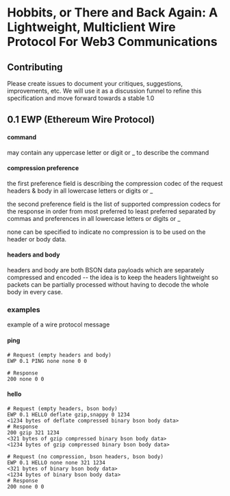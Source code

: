 # Hobbits, or There and Back Again: A Lightweight, Multiclient Wire Protocol For Web3 Communications

## Contributing

Please create issues to document your critiques, suggestions, improvements, etc. We will use it as a discussion funnel to refine this specification and move forward towards a stable 1.0

## 0.1 EWP (Ethereum Wire Protocol)
#### command
may contain any uppercase letter or digit or _  to describe the command

#### compression preference
the first preference field is describing the compression codec of the request headers & body in all lowercase letters or digits or _

the second preference field is the list of supported compression codecs for the response in order from most preferred to least preferred separated by commas and preferences in all lowercase letters or digits or _

none can be specified to indicate no compression is to be used on the header or body data.

#### headers and body
headers and body are both BSON data payloads which are separately compressed and encoded -- the idea is to keep the headers lightweight so packets can be partially processed without having to decode the whole body in every case.

### examples

example of a wire protocol message

#### ping
```
# Request (empty headers and body)
EWP 0.1 PING none none 0 0

# Response
200 none 0 0

```

#### hello
```
# Request (empty headers, bson body)
EWP 0.1 HELLO deflate gzip,snappy 0 1234
<1234 bytes of deflate compressed binary bson body data>
# Response
200 gzip 321 1234
<321 bytes of gzip compressed binary bson body data>
<1234 bytes of gzip compressed binary bson body data>

# Request (no compression, bson headers, bson body)
EWP 0.1 HELLO none none 321 1234
<321 bytes of binary bson body data>
<1234 bytes of binary bson body data>
# Response
200 none 0 0
```
